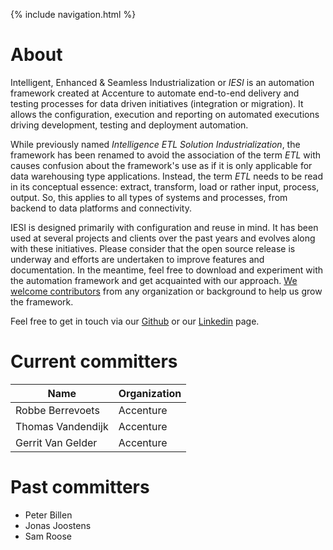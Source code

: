 {% include navigation.html %}

# About

Intelligent, Enhanced & Seamless  Industrialization or *IESI* is an automation framework created at Accenture to automate end-to-end delivery and 
testing processes for data driven initiatives (integration or migration). It allows the configuration, execution and 
reporting on automated executions driving development, testing and deployment automation. 

While previously named *Intelligence ETL Solution Industrialization*, the framework has been renamed to avoid the association of the term *ETL* with causes confusion about the framework's use as if it is only applicable for data warehousing type applications. 
Instead, the term *ETL* needs to be read in its conceptual essence: extract, transform, load or rather input, process, output. So, this applies to all types of systems and processes, from backend to data platforms and connectivity.

IESI is designed primarily with configuration and reuse in mind. 
It has been used at several projects and clients over the past years and evolves along with these initiatives. 
Please consider that the open source release is underway and efforts are undertaken to improve features and documentation. 
In the meantime, feel free to download and experiment with the automation framework and get acquainted with our approach. 
[We welcome contributors](/{{site.repository}}/pages/contribute/contribute.html) from any organization or background to help us grow the framework.

Feel free to get in touch via our [Github](https://github.com/metadew/iesi) or our [Linkedin](https://www.linkedin.com/company/metadew) page.

# Current committers

|Name|Organization|
|---|---|
|Robbe Berrevoets|Accenture|
|Thomas Vandendijk|Accenture|
|Gerrit Van Gelder|Accenture|

# Past committers

* Peter Billen
* Jonas Joostens
* Sam Roose
